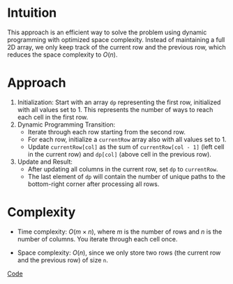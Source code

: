 # Intuition
This approach is an efficient way to solve the problem using dynamic programming with optimized space complexity. Instead of maintaining a full 2D array, we only keep track of the current row and the previous row, which reduces the space complexity to $O(n)$.

# Approach
1. Initialization: Start with an array `dp` representing the first row, initialized with all values set to 1. This represents the number of ways to reach each cell in the first row.
2. Dynamic Programming Transition:
   - Iterate through each row starting from the second row.
   - For each row, initialize a `currentRow` array also with all values set to 1.
   - Update `currentRow[col]` as the sum of `currentRow[col - 1]` (left cell in the current row) and `dp[col]` (above cell in the previous row).
3. Update and Result:
   - After updating all columns in the current row, set `dp` to `currentRow`.
   - The last element of `dp` will contain the number of unique paths to the bottom-right corner after processing all rows.


# Complexity
- Time complexity:
$O(m×n)$, where $m$ is the number of rows and $n$ is the number of columns. You iterate through each cell once.

- Space complexity:
$O(n)$, since we only store two rows (the current row and the previous row) of size `n`.

[Code](./62-Unique-Paths.ts)